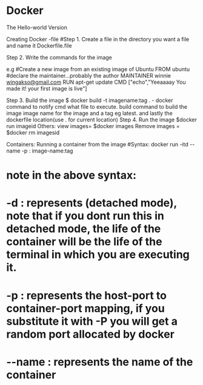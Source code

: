 # Docker
The Hello-world Version

Creating Docker -file
#Step 1.
Create a file in the directory you want a file and name it Dockerfile.file

 Step 2. 
Write the commands for the image

e.g
		#Create a new image from an existing image of Ubuntu
		FROM ubuntu
		#declare the maintainer...probably the author
		MAINTAINER winnie <wingakso@gmail.com>
		RUN apt-get update
		CMD ["echo","Yeeaaaay You made it! your first image is live"]

Step 3.
Build the image
	$ docker build -t imagename:tag .
	- docker command to notify cmd what file to execute. build command to build the image
		image name for the image and a tag eg latest. and lastly the dockerfile location(use . for current location)
Step 4.
Run the image
	$docker run imageid
Others:
view images= $docker images
Remove images = $docker rm imagesid

Containers:
Running a container from the image
#Syntax: docker run -itd --name <container-name> -p <host-port>:<port in container> image-name:tag
# note in the above syntax:
# -d : represents (detached mode), note that if you dont run this in detached mode, the life of the container will be the life of the terminal in which you are executing it.
# -p : represents the host-port to container-port mapping, if you substitute it with -P you will get a random port allocated by docker
# --name : represents the name of the container 
